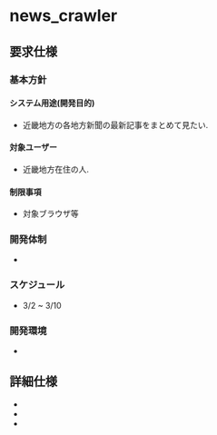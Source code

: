# news_crawler

## 要求仕様

### 基本方針
#### システム用途(開発目的)
- 近畿地方の各地方新聞の最新記事をまとめて見たい.

#### 対象ユーザー
- 近畿地方在住の人.

#### 制限事項
- 対象ブラウザ等

### 開発体制
- 

### スケジュール
- 3/2 ~ 3/10

### 開発環境
-


## 詳細仕様
-
-
-
